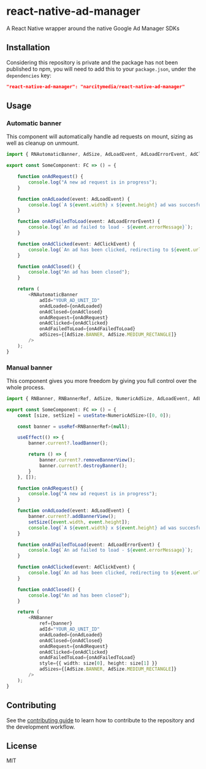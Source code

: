# react-native-ad-manager

A React Native wrapper around the native Google Ad Manager SDKs

## Installation

Considering this repository is private and the package has not been published to npm, you will need to add this to your `package.json`, under the `dependencies` key:

```json
"react-native-ad-manager": "narcitymedia/react-native-ad-manager"
```

## Usage

### Automatic banner

This component will automatically handle ad requests on mount, sizing as well as cleanup on unmount.

```typescript
import { RNAutomaticBanner, AdSize, AdLoadEvent, AdLoadErrorEvent, AdClickEvent } from "react-native-ad-manager";

export const SomeComponent: FC => () = {

    function onAdRequest() {
        console.log("A new ad request is in progress");
    }

    function onAdLoaded(event: AdLoadEvent) {
        console.log(`A ${event.width} x ${event.height} ad was succesfully laoded`);
    }

    function onAdFailedToLoad(event: AdLoadErrorEvent) {
        console.log(`An ad failed to load - ${event.errorMessage}`);
    }

    function onAdClicked(event: AdClickEvent) {
        console.log(`An ad has been clicked, redirecting to ${event.url}`);
    }

    function onAdClosed() {
        console.log("An ad has been closed");
    }

    return (
        <RNAutomaticBanner
            adId="YOUR_AD_UNIT_ID"
            onAdLoaded={onAdLoaded}
            onAdClosed={onAdClosed}
            onAdRequest={onAdRequest}
            onAdClicked={onAdClicked}
            onAdFailedToLoad={onAdFailedToLoad}
            adSizes={[AdSize.BANNER, AdSize.MEDIUM_RECTANGLE]}
        />
    );
}
```

### Manual banner

This component gives you more freedom by giving you full control over the whole process.

```typescript
import { RNBanner, RNBannerRef, AdSize, NumericAdSize, AdLoadEvent, AdLoadErrorEvent, AdClickEvent } from "react-native-ad-manager";

export const SomeComponent: FC => () = {
    const [size, setSize] = useState<NumericAdSize>([0, 0]);

    const banner = useRef<RNBannerRef>(null);

    useEffect(() => {
        banner.current?.loadBanner();

        return () => {
            banner.current?.removeBannerView();
            banner.current?.destroyBanner();
        }
    }, []);

    function onAdRequest() {
        console.log("A new ad request is in progress");
    }

    function onAdLoaded(event: AdLoadEvent) {
        banner.current?.addBannerView();
        setSize([event.width, event.height]);
        console.log(`A ${event.width} x ${event.height} ad was succesfully laoded`);
    }

    function onAdFailedToLoad(event: AdLoadErrorEvent) {
        console.log(`An ad failed to load - ${event.errorMessage}`);
    }

    function onAdClicked(event: AdClickEvent) {
        console.log(`An ad has been clicked, redirecting to ${event.url}`);
    }

    function onAdClosed() {
        console.log("An ad has been closed");
    }

    return (
        <RNBanner
            ref={banner}
            adId="YOUR_AD_UNIT_ID"
            onAdLoaded={onAdLoaded}
            onAdClosed={onAdClosed}
            onAdRequest={onAdRequest}
            onAdClicked={onAdClicked}
            onAdFailedToLoad={onAdFailedToLoad}
            style={{ width: size[0], height: size[1] }}
            adSizes={[AdSize.BANNER, AdSize.MEDIUM_RECTANGLE]}
        />
    );
}
```

## Contributing

See the [contributing guide](CONTRIBUTING.md) to learn how to contribute to the repository and the development workflow.

## License

MIT
